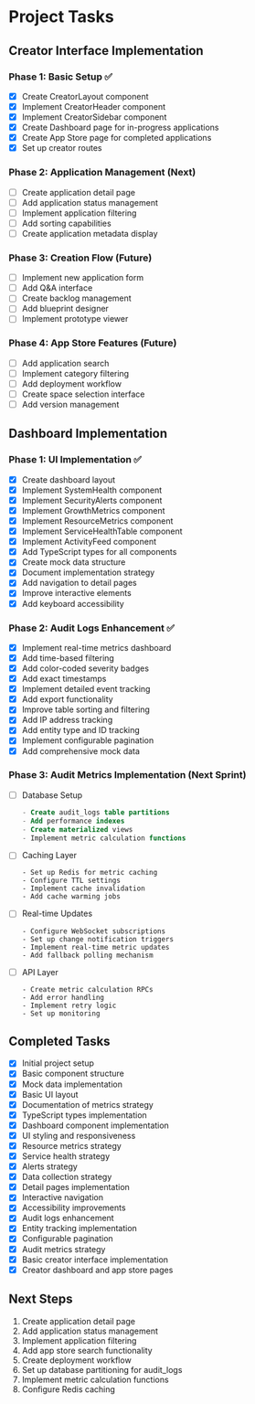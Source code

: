 # Project Tasks

## Creator Interface Implementation

### Phase 1: Basic Setup ✅
- [x] Create CreatorLayout component
- [x] Implement CreatorHeader component
- [x] Implement CreatorSidebar component
- [x] Create Dashboard page for in-progress applications
- [x] Create App Store page for completed applications
- [x] Set up creator routes

### Phase 2: Application Management (Next)
- [ ] Create application detail page
- [ ] Add application status management
- [ ] Implement application filtering
- [ ] Add sorting capabilities
- [ ] Create application metadata display

### Phase 3: Creation Flow (Future)
- [ ] Implement new application form
- [ ] Add Q&A interface
- [ ] Create backlog management
- [ ] Add blueprint designer
- [ ] Implement prototype viewer

### Phase 4: App Store Features (Future)
- [ ] Add application search
- [ ] Implement category filtering
- [ ] Add deployment workflow
- [ ] Create space selection interface
- [ ] Add version management

## Dashboard Implementation

### Phase 1: UI Implementation ✅
- [x] Create dashboard layout
- [x] Implement SystemHealth component
- [x] Implement SecurityAlerts component
- [x] Implement GrowthMetrics component
- [x] Implement ResourceMetrics component
- [x] Implement ServiceHealthTable component
- [x] Implement ActivityFeed component
- [x] Add TypeScript types for all components
- [x] Create mock data structure
- [x] Document implementation strategy
- [x] Add navigation to detail pages
- [x] Improve interactive elements
- [x] Add keyboard accessibility

### Phase 2: Audit Logs Enhancement ✅
- [x] Implement real-time metrics dashboard
- [x] Add time-based filtering
- [x] Add color-coded severity badges
- [x] Add exact timestamps
- [x] Implement detailed event tracking
- [x] Add export functionality
- [x] Improve table sorting and filtering
- [x] Add IP address tracking
- [x] Add entity type and ID tracking
- [x] Implement configurable pagination
- [x] Add comprehensive mock data

### Phase 3: Audit Metrics Implementation (Next Sprint)
- [ ] Database Setup
  ```sql
  - Create audit_logs table partitions
  - Add performance indexes
  - Create materialized views
  - Implement metric calculation functions
  ```
- [ ] Caching Layer
  ```
  - Set up Redis for metric caching
  - Configure TTL settings
  - Implement cache invalidation
  - Add cache warming jobs
  ```
- [ ] Real-time Updates
  ```
  - Configure WebSocket subscriptions
  - Set up change notification triggers
  - Implement real-time metric updates
  - Add fallback polling mechanism
  ```
- [ ] API Layer
  ```
  - Create metric calculation RPCs
  - Add error handling
  - Implement retry logic
  - Set up monitoring
  ```

## Completed Tasks
- [x] Initial project setup
- [x] Basic component structure
- [x] Mock data implementation
- [x] Basic UI layout
- [x] Documentation of metrics strategy
- [x] TypeScript types implementation
- [x] Dashboard component implementation
- [x] UI styling and responsiveness
- [x] Resource metrics strategy
- [x] Service health strategy
- [x] Alerts strategy
- [x] Data collection strategy
- [x] Detail pages implementation
- [x] Interactive navigation
- [x] Accessibility improvements
- [x] Audit logs enhancement
- [x] Entity tracking implementation
- [x] Configurable pagination
- [x] Audit metrics strategy
- [x] Basic creator interface implementation
- [x] Creator dashboard and app store pages

## Next Steps
1. Create application detail page
2. Add application status management
3. Implement application filtering
4. Add app store search functionality
5. Create deployment workflow
6. Set up database partitioning for audit_logs
7. Implement metric calculation functions
8. Configure Redis caching